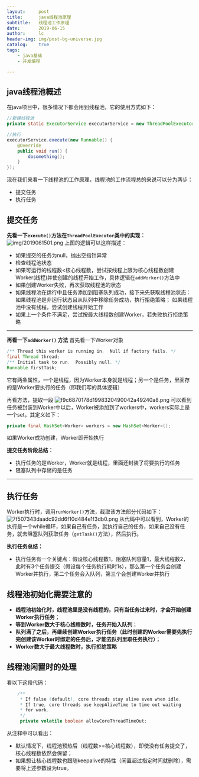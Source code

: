 ```yaml
---
layout:     post
title:      java线程池原理
subtitle:   线程池工作原理
date:       2019-06-15
author:     lc
header-img: img/post-bg-universe.jpg
catalog:    true
tags:
    - java基础
    - 并发编程

---
```


## java线程池概述
在java项目中，很多情况下都会用到线程池，它的使用方式如下：

```  java
//新建线程池
private static ExecutorService executorService = new ThreadPoolExecutor(5, 20, 60L, TimeUnit.SECONDS, new ArrayBlockingQueue<>(10));

//执行
executorService.execute(new Runnable() {
    @Override
    public void run() {
        dosomething();
    }
});
```
现在我们来看一下线程池的工作原理，线程池的工作流程总的来说可以分为两步：
- 提交任务
- 执行任务

## 提交任务
**先看一下`execute()`方法在`ThreadPoolExecutor`类中的实现：**
![img/2019061501.png](https://github.com/skyWalkerLong/skywalkerlong.github.io/blob/master/img/2019061501.png?raw=true)
上图的逻辑可以这样描述：

- 如果提交的任务为null，抛出空指针异常
- 检查线程池状态
- 如果可运行的线程数<核心线程数，尝试按线程上限为核心线程数创建Worker(线程)并使创建的线程开始工作，具体逻辑在`addWorker()`方法中
- 如果创建Worker失败，再次获取线程池的状态
- 如果线程池在运行中且任务添加到阻塞队列成功，接下来先获取线程池状态：
  如果线程池是非运行状态且从队列中移除任务成功，执行拒绝策略；
  如果线程池中没有线程，尝试创建线程开始工作 
- 如果上一个条件不满足，尝试按最大线程数创建Worker，若失败执行拒绝策略

---
**再看一下`addWorker()` 方法**
首先看一下Worker对象
``` java
/** Thread this worker is running in.  Null if factory fails. */
final Thread thread;
/** Initial task to run.  Possibly null. */
Runnable firstTask;
```
它有两条属性，一个是线程，因为Worker本身就是线程；另一个是任务，里面存的是Worker要执行的任务（即我们写的具体逻辑）

再看方法，提取一段
![f9c6870178d1998320490042a49240a8.png](https://github.com/skyWalkerLong/skywalkerlong.github.io/blob/master/img/2019061502.png?raw=true)
可以看到任务被封装到Worker中以后，Worker被添加到了workers中，workers实际上是一个set，其定义如下：
``` java
private final HashSet<Worker> workers = new HashSet<Worker>();
```
如果Worker成功创建，Worker即开始执行

**提交任务阶段总结：**
- 执行任务的是Worker，Worker就是线程，里面还封装了将要执行的任务
- 阻塞队列中存储的是任务


---

## 执行任务
Worker执行时，调用`runWorker()`方法，截取该方法部分代码如下：![7f507343daadc92dd6f10d484e1f3db0.png](https://github.com/skyWalkerLong/skywalkerlong.github.io/blob/master/img/2019061503.png?raw=true)
从代码中可以看到，Worker的执行是一个while循环，如果自己有任务，就执行自己的任务，如果自己没有任务，就去阻塞队列获取任务（`getTask()`方法），然后执行。

**执行任务总结：**
- 执行任务有一个关键点：假设核心线程数1，阻塞队列容量1，最大线程数2，此时有3个任务提交（假设每个任务执行耗时1s），那么第一个任务会创建Worker并执行，第二个任务会入队列，第三个会创建Worker并执行

## 线程池初始化需要注意的

- **线程池初始化时，线程池里是没有线程的，只有当任务过来时，才会开始创建Worker执行任务**；
- **等到Worker数大于核心线程数时，任务开始入队列**；
- **队列满了之后，再继续创建Worker执行任务（此时创建的Worker需要先执行完创建该Worker时绑定的任务后，才能去队列里取任务执行）**；
- **Worker数大于最大线程数时，执行拒绝策略**


## 线程池闲置时的处理
看以下这段代码：
``` java
    /**
     * If false (default), core threads stay alive even when idle.
     * If true, core threads use keepAliveTime to time out waiting
     * for work.
     */
     private volatile boolean allowCoreThreadTimeOut;
```
从注释中可以看出：
- 默认情况下，线程池预热后（线程数>=核心线程数），即使没有任务提交了，核心线程数依然会保留；
- 如果想让核心线程数也跟随keepalive的特性（闲置超过指定时间就删除），需要将上述参数设为true。